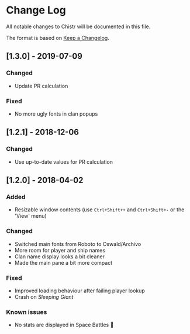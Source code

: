 # Change Log
All notable changes to Chistr will be documented in this file.

The format is based on [Keep a Changelog](http://keepachangelog.com/en/1.0.0/).

<!-- ## [Unreleased] -->

## [1.3.0] - 2019-07-09
### Changed
- Update PR calculation

### Fixed
- No more ugly fonts in clan popups

## [1.2.1] - 2018-12-06
### Changed
- Use up-to-date values for PR calculation

## [1.2.0] - 2018-04-02
### Added
- Resizable window contents (use `Ctrl+Shift++` and `Ctrl+Shift+-` or the 'View' menu)

### Changed
- Switched main fonts from Roboto to Oswald/Archivo
- More room for player and ship names
- Clan name display looks a bit cleaner
- Made the main pane a bit more compact

### Fixed
- Improved loading behaviour after failing player lookup
- Crash on *Sleeping Giant*

### Known issues
- No stats are displayed in Space Battles :slightly_frowning_face:
